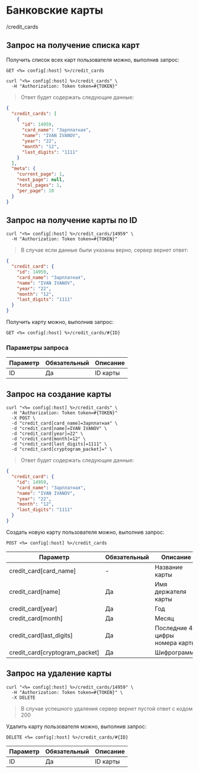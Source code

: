 # Банковские карты

/credit_cards

## Запрос на получение списка карт

Получить список всех карт пользователя можно, выполнив запрос:

`GET <%= config[:host] %>/credit_cards`

```shell
curl "<%= config[:host] %>/credit_cards" \
  -H "Authorization: Token token=#{TOKEN}"
```

> Ответ будет содержать следующие данные:

```json
{
  "credit_cards": [
    {
      "id": 14959,
      "card_name": "Зарплатная",
      "name": "IVAN IVANOV",
      "year": "22",
      "month": "12",
      "last_digits": "1111"
    }
  ],
  "meta": {
    "current_page": 1,
    "next_page": null,
    "total_pages": 1,
    "per_page": 10
  }
}
```

## Запрос на получение карты по ID

```shell
curl "<%= config[:host] %>/credit_cards/14959" \
  -H "Authorization: Token token=#{TOKEN}"
```

> В случае если данные были указаны верно, сервер вернет ответ:

```json
{
  "credit_card": {
    "id": 14959,
    "card_name": "Зарплатная",
    "name": "IVAN IVANOV",
    "year": "22",
    "month": "12",
    "last_digits": "1111"
  }
}
```

Получить карту можно, выполнив запрос:

`GET <%= config[:host] %>/credit_cards/#{ID}`

### Параметры запроса

Параметр | Обязательный | Описание
--------- | ------- | -----------
ID | Да | ID карты

## Запрос на создание карты

```shell
curl "<%= config[:host] %>/credit_cards" \
  -H "Authorization: Token token=#{TOKEN}"
  -X POST \
  -d "credit_card[card_name]=Зарплатная" \
  -d "credit_card[name]=IVAN IVANOV" \
  -d "credit_card[year]=22" \
  -d "credit_card[month]=12" \
  -d "credit_card[last_digits]=1111" \
  -d "credit_card[cryptogram_packet]=" \
```

> Ответ будет содержать следующие данные:

```json
{
  "credit_card": {
    "id": 14959,
    "card_name": "Зарплатная",
    "name": "IVAN IVANOV",
    "year": "22",
    "month": "12",
    "last_digits": "1111"
  }
}
```

Создать новую карту пользователя можно, выполнив запрос:

`POST <%= config[:host] %>/credit_cards`

Параметр | Обязательный | Описание
--------- | ------- | -----------
credit_card[card_name] | - | Название карты
credit_card[name] | Да | Имя держателя карты
credit_card[year] | Да | Год
credit_card[month] | Да | Месяц
credit_card[last_digits] | Да | Последние 4 цифры номера карты
credit_card[cryptogram_packet] | Да | Шифрограмма


## Запрос на удаление карты

```shell
curl "<%= config[:host] %>/credit_cards/14959" \
  -H "Authorization: Token token=#{TOKEN}" \
  -X DELETE
```

> В случае успешного удаления сервер вернет пустой ответ с кодом 200

Удалить карту пользователя можно, выполнив запрос:

`DELETE <%= config[:host] %>/credit_cards/#{ID}`

Параметр | Обязательный | Описание
--------- | ------- | -----------
ID | Да | ID карты

